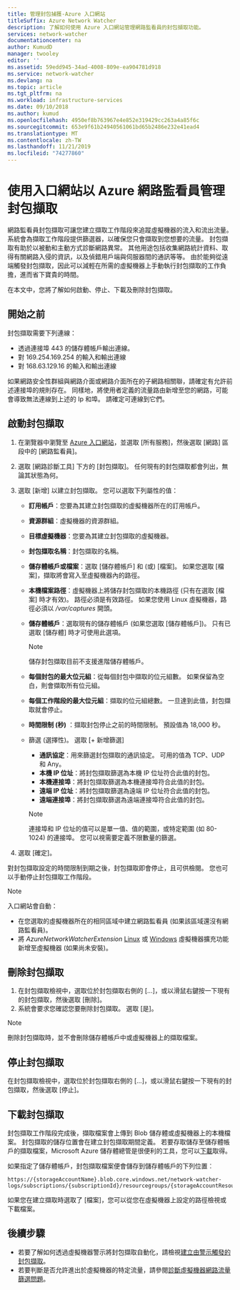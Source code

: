 ```yaml
---
title: 管理封包捕獲-Azure 入口網站
titleSuffix: Azure Network Watcher
description: 了解如何使用 Azure 入口網站管理網路監看員的封包擷取功能。
services: network-watcher
documentationcenter: na
author: KumudD
manager: twooley
editor: ''
ms.assetid: 59edd945-34ad-4008-809e-ea904781d918
ms.service: network-watcher
ms.devlang: na
ms.topic: article
ms.tgt_pltfrm: na
ms.workload: infrastructure-services
ms.date: 09/10/2018
ms.author: kumud
ms.openlocfilehash: 4950ef8b763967e4e852e319429cc263a4a85f6c
ms.sourcegitcommit: 653e9f61b24940561061bd65b2486e232e41ead4
ms.translationtype: MT
ms.contentlocale: zh-TW
ms.lasthandoff: 11/21/2019
ms.locfileid: "74277860"
---
```

# <a name="manage-packet-captures-with-azure-network-watcher-using-the-portal"></a>使用入口網站以 Azure 網路監看員管理封包擷取

網路監看員封包擷取可讓您建立擷取工作階段來追蹤虛擬機器的流入和流出流量。 系統會為擷取工作階段提供篩選器，以確保您只會擷取到您想要的流量。 封包擷取有助於以被動和主動方式診斷網路異常。 其他用途包括收集網路統計資料、取得有關網路入侵的資訊，以及偵錯用戶端與伺服器間的通訊等等。 由於能夠從遠端觸發封包擷取，因此可以減輕在所需的虛擬機器上手動執行封包擷取的工作負擔，進而省下寶貴的時間。

在本文中，您將了解如何啟動、停止、下載及刪除封包擷取。 

## <a name="before-you-begin"></a>開始之前

封包擷取需要下列連線：
* 透過連接埠 443 的儲存體帳戶輸出連線。
* 對 169.254.169.254 的輸入和輸出連線
* 對 168.63.129.16 的輸入和輸出連線

如果網路安全性群組與網路介面或網路介面所在的子網路相關聯，請確定有允許前述連接埠的規則存在。 同樣地，將使用者定義的流量路由新增至您的網路，可能會導致無法連線到上述的 Ip 和埠。 請確定可連線到它們。 

## <a name="start-a-packet-capture"></a>啟動封包擷取

1. 在瀏覽器中瀏覽至 [Azure 入口網站](https://portal.azure.com)，並選取 [所有服務]，然後選取 [網路] 區段中的 [網路監看員]。
2. 選取 [網路診斷工具] 下方的 [封包擷取]。 任何現有的封包擷取都會列出，無論其狀態為何。
3. 選取 [新增] 以建立封包擷取。 您可以選取下列屬性的值：
   - **訂用帳戶**：您要為其建立封包擷取的虛擬機器所在的訂用帳戶。
   - **資源群組**：虛擬機器的資源群組。
   - **目標虛擬機器**：您要為其建立封包擷取的虛擬機器。
   - **封包擷取名稱**：封包擷取的名稱。
   - **儲存體帳戶或檔案**：選取 [儲存體帳戶] 和 (或) [檔案]。 如果您選取 [檔案]，擷取將會寫入至虛擬機器內的路徑。
   - **本機檔案路徑**：虛擬機器上將儲存封包擷取的本機路徑 (只有在選取 [檔案] 時才有效)。 路徑必須是有效路徑。 如果您使用 Linux 虛擬機器，路徑必須以 */var/captures* 開頭。
   - **儲存體帳戶**：選取現有的儲存體帳戶 (如果您選取 [儲存體帳戶])。 只有已選取 [儲存體] 時才可使用此選項。
   
     > [!NOTE]
     > 儲存封包擷取目前不支援進階儲存體帳戶。

   - **每個封包的最大位元組**：從每個封包中擷取的位元組數。 如果保留為空白，則會擷取所有位元組。
   - **每個工作階段的最大位元組**：擷取的位元組總數。 一旦達到此值，封包擷取就會停止。
   - **時間限制 (秒)** ：擷取封包停止之前的時間限制。 預設值為 18,000 秒。
   - 篩選 (選擇性)。 選取 [+ 新增篩選]
     - **通訊協定**：用來篩選封包擷取的通訊協定。 可用的值為 TCP、UDP 和 Any。
     - **本機 IP 位址**：將封包擷取篩選為本機 IP 位址符合此值的封包。
     - **本機連接埠**：將封包擷取篩選為本機連接埠符合此值的封包。
     - **遠端 IP 位址**：將封包擷取篩選為遠端 IP 位址符合此值的封包。
     - **遠端連接埠**：將封包擷取篩選為遠端連接埠符合此值的封包。
    
     > [!NOTE]
     > 連接埠和 IP 位址的值可以是單一值、值的範圍，或特定範圍 (如 80-1024) 的連接埠。 您可以視需要定義不限數量的篩選。

4. 選取 [確定]。

對封包擷取設定的時間限制到期之後，封包擷取即會停止，且可供檢閱。 您也可以手動停止封包擷取工作階段。

> [!NOTE]
> 入口網站會自動：
>  * 在您選取的虛擬機器所在的相同區域中建立網路監看員 (如果該區域還沒有網路監看員)。
>  * 將 *AzureNetworkWatcherExtension* [Linux](../virtual-machines/linux/extensions-nwa.md) 或 [Windows](../virtual-machines/windows/extensions-nwa.md) 虛擬機器擴充功能新增至虛擬機器 (如果尚未安裝)。

## <a name="delete-a-packet-capture"></a>刪除封包擷取

1. 在封包擷取檢視中，選取位於封包擷取右側的 [...]，或以滑鼠右鍵按一下現有的封包擷取，然後選取 [刪除]。
2. 系統會要求您確認您要刪除封包擷取。 選取 [是]。

> [!NOTE]
> 刪除封包擷取時，並不會刪除儲存體帳戶中或虛擬機器上的擷取檔案。

## <a name="stop-a-packet-capture"></a>停止封包擷取

在封包擷取檢視中，選取位於封包擷取右側的 [...]，或以滑鼠右鍵按一下現有的封包擷取，然後選取 [停止]。

## <a name="download-a-packet-capture"></a>下載封包擷取

封包擷取工作階段完成後，擷取檔案會上傳到 Blob 儲存體或虛擬機器上的本機檔案。 封包擷取的儲存位置會在建立封包擷取期間定義。 若要存取儲存至儲存體帳戶的擷取檔案，Microsoft Azure 儲存體總管是很便利的工具，您可以[下載](https://storageexplorer.com/)取得。

如果指定了儲存體帳戶，封包擷取檔案便會儲存到儲存體帳戶的下列位置︰

```
https://{storageAccountName}.blob.core.windows.net/network-watcher-logs/subscriptions/{subscriptionId}/resourcegroups/{storageAccountResourceGroup}/providers/microsoft.compute/virtualmachines/{VMName}/{year}/{month}/{day}/packetCapture_{creationTime}.cap
```

如果您在建立擷取時選取了 [檔案]，您可以從您在虛擬機器上設定的路徑檢視或下載檔案。

## <a name="next-steps"></a>後續步驟

- 若要了解如何透過虛擬機器警示將封包擷取自動化，請檢視[建立由警示觸發的封包擷取](network-watcher-alert-triggered-packet-capture.md)。
- 若要判斷是否允許進出於虛擬機器的特定流量，請參閱[診斷虛擬機器網路流量篩選問題](diagnose-vm-network-traffic-filtering-problem.md)。
